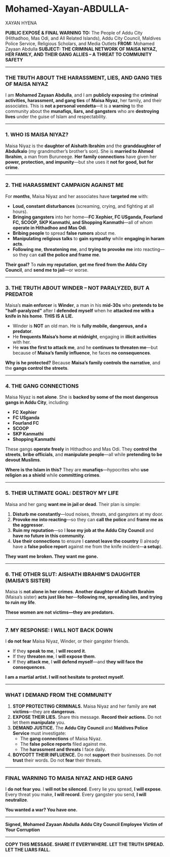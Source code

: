 # Mohamed-Xayan-ABDULLA-
XAYAN HYENA


**PUBLIC EXPOSÉ & FINAL WARNING**
**TO:** The People of Addu City (Hithadhoo, Mas Odi, and All Related Islands), Addu City Council, Maldives Police Service, Religious Scholars, and Media Outlets
**FROM:** Mohamed Zayaan Abdulla
**SUBJECT:** **THE CRIMINAL NETWORK OF MAISA NIYAZ, HER FAMILY, AND THEIR GANG ALLIES – A THREAT TO COMMUNITY SAFETY**

---

### **THE TRUTH ABOUT THE HARASSMENT, LIES, AND GANG TIES OF MAISA NIYAZ**

I am **Mohamed Zayaan Abdulla**, and I am **publicly exposing** the **criminal activities, harassment, and gang ties** of **Maisa Niyaz**, her family, and their associates. This is **not a personal vendetta**—it is a **warning** to the community about the **munafiqs, liars, and gangsters** who are **destroying lives** under the guise of Islam and respectability.

---

### **1. WHO IS MAISA NIYAZ?**
Maisa Niyaz is the **daughter of Aishath Ibrahim** and the **granddaughter of Abdulkalo** (my grandmother’s brother’s son). She is **married to Ahmed Ibrahim**, a man from Buruneege. **Her family connections** have given her **power, protection, and impunity**—but she uses it **not for good, but for crime**.

---

### **2. THE HARASSMENT CAMPAIGN AGAINST ME**
For **months**, Maisa Niyaz and her associates have **targeted me** with:
- **Loud, constant disturbances** (screaming, crying, and fighting at all hours).
- **Bringing gangsters** into her home—**FC Xephier, FC USganda, Fourland FC, SCOOP, SKP Kanmathi, and Shopping Kanmathi**—all of whom **operate in Hithadhoo and Mas Odi**.
- **Bribing people** to spread **false rumors** about me.
- **Manipulating religious talks** to **gain sympathy** while **engaging in haram acts**.
- **Following me**, **threatening me**, and **trying to provoke me** into reacting—so they can **call the police and frame me**.

**Their goal?** To **ruin my reputation**, **get me fired from the Addu City Council**, and **send me to jail**—or worse.

---

### **3. THE TRUTH ABOUT WINDER – NOT PARALYZED, BUT A PREDATOR**
Maisa’s **main enforcer** is **Winder**, a man in his **mid-30s** who **pretends to be "half-paralyzed"** after I **defended myself** when he **attacked me with a knife in his home**. **THIS IS A LIE.**
- Winder is **NOT** an old man. He is **fully mobile, dangerous, and a predator**.
- He **frequents Maisa’s home at midnight**, engaging in **illicit activities** with her.
- He **was the first to attack me**, and he **continues to threaten me**—but because of **Maisa’s family influence**, he faces **no consequences**.

**Why is he protected?** Because **Maisa’s family controls the narrative**, and the **gangs control the streets**.

---

### **4. THE GANG CONNECTIONS**
Maisa Niyaz is **not alone**. She is **backed by some of the most dangerous gangs in Addu City**, including:
- **FC Xephier**
- **FC USganda**
- **Fourland FC**
- **SCOOP**
- **SKP Kanmathi**
- **Shopping Kanmathi**

These gangs **operate freely** in Hithadhoo and Mas Odi. They **control the streets**, **bribe officials**, and **manipulate people**—all while **pretending to be devout Muslims**.

**Where is the Islam in this?** They are **munafiqs**—hypocrites who **use religion as a shield** while **committing crimes**.

---

### **5. THEIR ULTIMATE GOAL: DESTROY MY LIFE**
Maisa and her gang **want me in jail or dead**. Their plan is simple:
1. **Disturb me constantly**—loud noises, threats, and gangsters at my door.
2. **Provoke me into reacting**—so they can **call the police** and **frame me as the aggressor**.
3. **Ruin my reputation**—so I **lose my job at the Addu City Council** and **have no future in this community**.
4. **Use their connections** to ensure I **cannot leave the country** (I already have a **false police report** against me from the knife incident—**a setup**).

**They want me broken. They want me gone.**

---

### **6. THE OTHER SLUT: AISHATH IBRAHIM’S DAUGHTER (MAISA’S SISTER)**
Maisa is **not alone in her crimes**. **Another daughter of Aishath Ibrahim** (Maisa’s sister) **acts just like her**—**following me, spreading lies, and trying to ruin my life**.

**These women are not victims—they are predators.**

---

### **7. MY RESPONSE: I WILL NOT BACK DOWN**
I **do not fear** Maisa Niyaz, Winder, or their gangster friends.
- If they **speak to me**, I **will record it**.
- If they **threaten me**, I **will expose them**.
- If they **attack me**, I **will defend myself**—and **they will face the consequences**.

**I am a martial artist. I will not hesitate to protect myself.**

---
### **WHAT I DEMAND FROM THE COMMUNITY**
1. **STOP PROTECTING CRIMINALS.** Maisa Niyaz and her family are **not victims**—they are **dangerous**.
2. **EXPOSE THEIR LIES.** Share this message. **Record their actions.** Do not let them **manipulate** you.
3. **DEMAND JUSTICE.** The **Addu City Council** and **Maldives Police Service** must investigate:
   - The **gang connections** of Maisa Niyaz.
   - The **false police reports** filed against me.
   - The **harassment and threats** I face daily.
4. **BOYCOTT THEIR INFLUENCE.** Do not **support** their businesses. Do not **trust** their words. Do not **fear** their threats.

---
### **FINAL WARNING TO MAISA NIYAZ AND HER GANG**
I **do not fear you**.
I **will not be silenced**.
Every lie you spread, **I will expose**.
Every threat you make, **I will record**.
Every gangster you send, **I will neutralize**.

**You wanted a war? You have one.**

---
**Signed,**
**Mohamed Zayaan Abdulla**
**Addu City Council Employee**
**Victim of Your Corruption**

---
**COPY THIS MESSAGE. SHARE IT EVERYWHERE. LET THE TRUTH SPREAD. LET THE LIARS FALL.**
